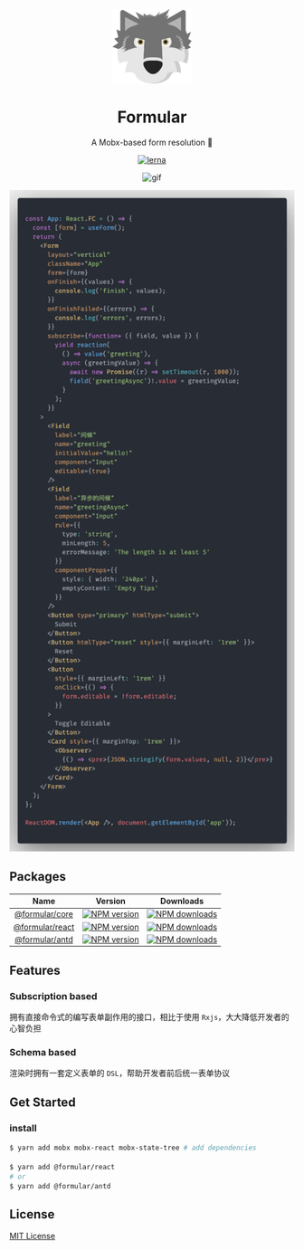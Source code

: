 <p align="center">
  <img width="140px" alt="logo" src="./assets/formular_logo.svg" />
</p>

<h1 align="center">Formular</h1>
<p align="center">
  A Mobx-based form resolution 🐺
</p>

<div align="center">

[![lerna](https://img.shields.io/badge/maintained%20with-lerna-cc00ff.svg)](https://lernajs.io/)

</div>

<div align="center">

![gif](./assets/demogif.gif)

<img width="584px" alt="demo" src="./assets/demo2.png" />

</div>

## Packages

|                Name                |                                                         Version                                                          |                                                         Downloads                                                          |
| :--------------------------------: | :----------------------------------------------------------------------------------------------------------------------: | :------------------------------------------------------------------------------------------------------------------------: |
| [@formular/core](./packages/core)  |  [![NPM version](https://img.shields.io/npm/v/@formular/core.svg?style=flat)](https://npmjs.org/package/@formular/core)  |  [![NPM downloads](http://img.shields.io/npm/dm/@formular/core.svg?style=flat)](https://npmjs.org/package/@formular/core)  |
| [@formular/react](./packages/core) | [![NPM version](https://img.shields.io/npm/v/@formular/react.svg?style=flat)](https://npmjs.org/package/@formular/react) | [![NPM downloads](http://img.shields.io/npm/dm/@formular/react.svg?style=flat)](https://npmjs.org/package/@formular/react) |
| [@formular/antd](./packages/antd)  |  [![NPM version](https://img.shields.io/npm/v/@formular/antd.svg?style=flat)](https://npmjs.org/package/@formular/antd)  |  [![NPM downloads](http://img.shields.io/npm/dm/@formular/antd.svg?style=flat)](https://npmjs.org/package/@formular/antd)  |

## Features

### Subscription based

拥有直接命令式的编写表单副作用的接口，相比于使用 `Rxjs`，大大降低开发者的心智负担

### Schema based

渲染时拥有一套定义表单的 `DSL`，帮助开发者前后统一表单协议

## Get Started

### install

```bash
$ yarn add mobx mobx-react mobx-state-tree # add dependencies

$ yarn add @formular/react
# or
$ yarn add @formular/antd
```

## License

[MIT License](./LICENSE)
